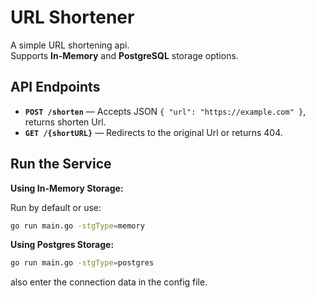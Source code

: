 # URL Shortener

A simple URL shortening api.  
Supports **In-Memory** and **PostgreSQL** storage options.

##  API Endpoints

- **`POST /shorten`** — Accepts JSON `{ "url": "https://example.com" }`, returns shorten Url.
- **`GET /{shortURL}`** — Redirects to the original Url or returns 404.

## Run the Service

**Using In-Memory Storage:**

Run by default or use:
```sh
go run main.go -stgType=memory
```


**Using Postgres Storage:**
```sh
go run main.go -stgType=postgres
```
also enter the connection data in the config file.
